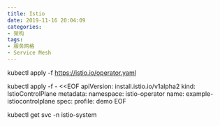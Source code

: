 ```yaml
---
title: Istio
date: 2019-11-16 20:04:09
categories:
- 架构
tags:
- 服务网格
- Service Mesh
---
```

kubectl apply -f https://istio.io/operator.yaml

kubectl apply -f - <<EOF
apiVersion: install.istio.io/v1alpha2
kind: IstioControlPlane
metadata:
  namespace: istio-operator
  name: example-istiocontrolplane
spec:
  profile: demo
EOF

kubectl get svc -n istio-system